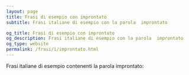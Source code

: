 ```yaml
---
layout: page
title: Frasi di esempio con improntato 
subtitle: Frasi italiane di esempio con la parola  improntato

og_title: Frasi di esempio con improntato 
og_description: Frasi italiane di esempio con la parola  improntato
og_type: website
permalink: /frasi/i/improntato.html
---
```


Frasi italiane di esempio contenenti la parola improntato:


